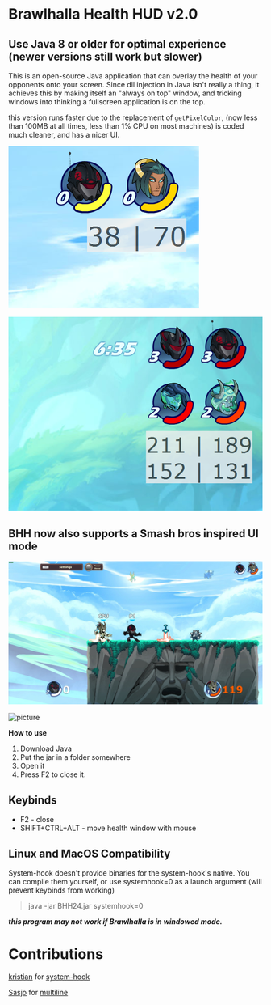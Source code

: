 # Brawlhalla Health HUD v2.0

## Use Java 8 or older for optimal experience (newer versions still work but slower)

This is an open-source Java application that can overlay the health of your opponents onto your screen. Since dll injection in Java isn't really a thing, it achieves this by making itself an "always on top" window, and tricking windows into thinking a fullscreen application is on the top.

this version runs faster due to the replacement of `getPixelColor`, (now less than 100MB at all times, less than 1% CPU on most machines) is coded much cleaner, and has a nicer UI.

![picture](img/1s.png)

![picture](img/2s.png)

## BHH now also supports a Smash bros inspired UI mode

![picture](img/s1s.png)

![picture](img/s2s.png)

**How to use**

1. Download Java
2. Put the jar in a folder somewhere
3. Open it
4. Press F2 to close it.

## Keybinds
* F2 - close
* SHIFT+CTRL+ALT - move health window with mouse

## Linux and MacOS Compatibility
System-hook doesn't provide binaries for the system-hook's native. You can compile them yourself, or use systemhook=0 as a launch argument (will prevent keybinds from working)

> java -jar BHH24.jar systemhook=0

***this program may not work if Brawlhalla is in windowed mode.***

# Contributions

[kristian](https://github.com/kristian) for [system-hook](https://github.com/kristian/system-hook)

[Sasjo](https://github.com/sasjo/) for [multiline](https://github.com/sasjo/multiline) 
